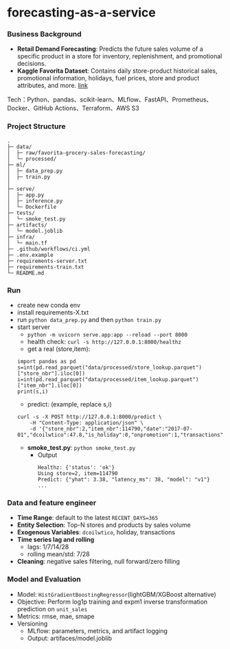# forecasting-as-a-service
### Business Background

- **Retail Demand Forecasting**: Predicts the future sales volume of a specific product in a store for inventory, replenishment, and promotional decisions.
- **Kaggle Favorita Dataset**: Contains daily store-product historical sales, promotional information, holidays, fuel prices, store and product attributes, and more. [link](https://www.kaggle.com/competitions/favorita-grocery-sales-forecasting)

Tech：Python、pandas、scikit-learn、MLflow、FastAPI、Prometheus、Docker、GitHub Actions、Terraform、AWS S3

### Project Structure 

```
.
├─ data/
│  ├─ raw/favorita-grocery-sales-forecasting/ 
│  └─ processed/                               
├─ ml/
│  ├─ data_prep.py                            
│  ├─ train.py                                 
│  
├─ serve/
│  ├─ app.py                                   
│  ├─ inference.py                             
│  └─ Dockerfile
├─ tests/
│  └─ smoke_test.py                            
├─ artifacts/
│  └─ model.joblib                             
├─ infra/
│  └─ main.tf                                  
├─ .github/workflows/ci.yml                    
├─ .env.example
├─ requirements-server.txt
├─ requirements-train.txt                       
└─ README.md

```
### Run
- create new conda env
- install requirements-X.txt
- run `python data_prep.py` and then `python train.py`
- start server
    - `python -m uvicorn serve.app:app --reload --port 8000`
    - health check: `curl -s http://127.0.0.1:8000/healthz`
    - get a real (store,item): 
    ```
    import pandas as pd
    s=int(pd.read_parquet("data/processed/store_lookup.parquet")["store_nbr"].iloc[0])
    i=int(pd.read_parquet("data/processed/item_lookup.parquet")["item_nbr"].iloc[0])
    print(s,i)
    ```
    - predict: (example, replace s,i)
    ```
    curl -s -X POST http://127.0.0.1:8000/predict \
        -H "Content-Type: application/json" \
        -d '{"store_nbr":2,"item_nbr":114790,"date":"2017-07-01","dcoilwtico":47.8,"is_holiday":0,"onpromotion":1,"transactions":800}'

    ```
    - **smoke_test.py**: `python smoke_test.py`
        - Output
            ``` 
            Healthz: {'status': 'ok'}
            Using store=2, item=114790
            Predict: {"yhat": 3.38, "latency_ms": 38, "model": "v1"}
            ...
            ```

### Data and feature engineer
- **Time Range**: default to the latest `RECENT_DAYS=365`
- **Entity Selection**: Top-N stores and products by sales volume
- **Exogenous Variables**: `dcoilwtico`, holiday, transactions
- **Time series lag and rolling**
    - lags: 1/7/14/28
    - rolling mean/std: 7/28
- **Cleaning**: negative sales filtering, null forward/zero filling

### Model and Evaluation
- Model: `HistGradientBoostingRegressor`(lightGBM/XGBoost alternative)
- Objective: Perform log1p training and expm1 inverse transformation prediction on `unit_sales`
- Metrics: rmse, mae, smape
- Versioning
    - MLflow: parameters, metrics, and artifact logging
    - Output: artifaces/model.joblib


